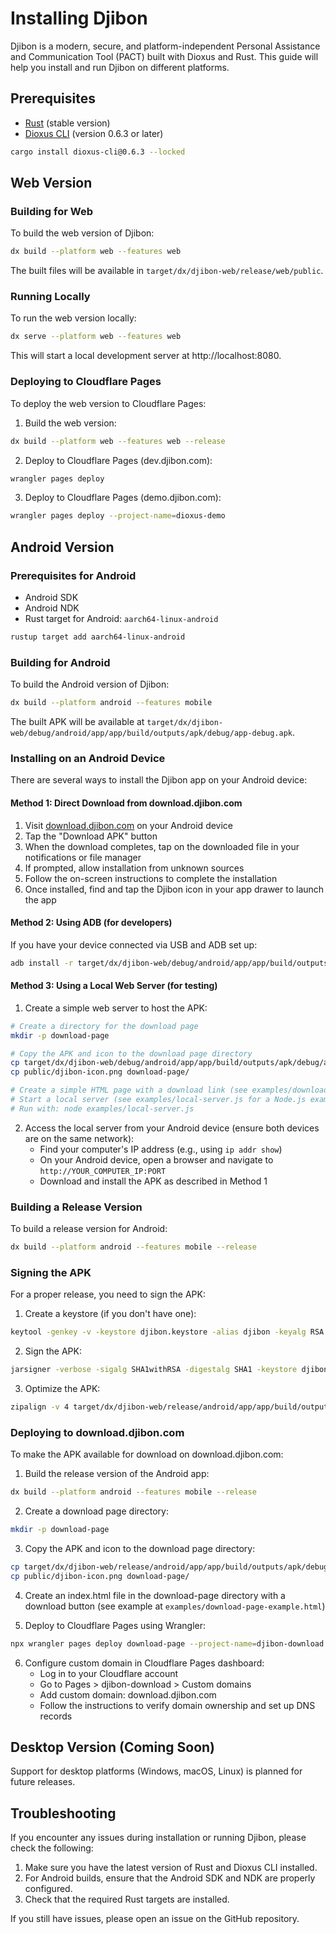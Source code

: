 # Installing Djibon

Djibon is a modern, secure, and platform-independent Personal Assistance and Communication Tool (PACT) built with Dioxus and Rust. This guide will help you install and run Djibon on different platforms.

## Prerequisites

- [Rust](https://www.rust-lang.org/tools/install) (stable version)
- [Dioxus CLI](https://dioxuslabs.com/learn/0.6.3/CLI/installation) (version 0.6.3 or later)

```bash
cargo install dioxus-cli@0.6.3 --locked
```

## Web Version

### Building for Web

To build the web version of Djibon:

```bash
dx build --platform web --features web
```

The built files will be available in `target/dx/djibon-web/release/web/public`.

### Running Locally

To run the web version locally:

```bash
dx serve --platform web --features web
```

This will start a local development server at http://localhost:8080.

### Deploying to Cloudflare Pages

To deploy the web version to Cloudflare Pages:

1. Build the web version:
```bash
dx build --platform web --features web --release
```

2. Deploy to Cloudflare Pages (dev.djibon.com):
```bash
wrangler pages deploy
```

3. Deploy to Cloudflare Pages (demo.djibon.com):
```bash
wrangler pages deploy --project-name=dioxus-demo
```
## Android Version

### Prerequisites for Android

- Android SDK
- Android NDK
- Rust target for Android: `aarch64-linux-android`

```bash
rustup target add aarch64-linux-android
```

### Building for Android

To build the Android version of Djibon:

```bash
dx build --platform android --features mobile
```

The built APK will be available at `target/dx/djibon-web/debug/android/app/app/build/outputs/apk/debug/app-debug.apk`.

### Installing on an Android Device

There are several ways to install the Djibon app on your Android device:

#### Method 1: Direct Download from download.djibon.com

1. Visit [download.djibon.com](https://download.djibon.com) on your Android device
2. Tap the "Download APK" button
3. When the download completes, tap on the downloaded file in your notifications or file manager
4. If prompted, allow installation from unknown sources
5. Follow the on-screen instructions to complete the installation
6. Once installed, find and tap the Djibon icon in your app drawer to launch the app

#### Method 2: Using ADB (for developers)

If you have your device connected via USB and ADB set up:

```bash
adb install -r target/dx/djibon-web/debug/android/app/app/build/outputs/apk/debug/app-debug.apk
```

#### Method 3: Using a Local Web Server (for testing)

1. Create a simple web server to host the APK:

```bash
# Create a directory for the download page
mkdir -p download-page

# Copy the APK and icon to the download page directory
cp target/dx/djibon-web/debug/android/app/app/build/outputs/apk/debug/app-debug.apk download-page/djibon-app.apk
cp public/djibon-icon.png download-page/

# Create a simple HTML page with a download link (see examples/download-page-example.html)
# Start a local server (see examples/local-server.js for a Node.js example)
# Run with: node examples/local-server.js
```

2. Access the local server from your Android device (ensure both devices are on the same network):
   - Find your computer's IP address (e.g., using `ip addr show`)
   - On your Android device, open a browser and navigate to `http://YOUR_COMPUTER_IP:PORT`
   - Download and install the APK as described in Method 1

### Building a Release Version

To build a release version for Android:

```bash
dx build --platform android --features mobile --release
```

### Signing the APK

For a proper release, you need to sign the APK:

1. Create a keystore (if you don't have one):
```bash
keytool -genkey -v -keystore djibon.keystore -alias djibon -keyalg RSA -keysize 2048 -validity 10000
```

2. Sign the APK:
```bash
jarsigner -verbose -sigalg SHA1withRSA -digestalg SHA1 -keystore djibon.keystore target/dx/djibon-web/release/android/app/app/build/outputs/apk/release/app-release-unsigned.apk djibon
```

3. Optimize the APK:
```bash
zipalign -v 4 target/dx/djibon-web/release/android/app/app/build/outputs/apk/release/app-release-unsigned.apk djibon.apk
```

### Deploying to download.djibon.com

To make the APK available for download on download.djibon.com:

1. Build the release version of the Android app:
```bash
dx build --platform android --features mobile --release
```

2. Create a download page directory:
```bash
mkdir -p download-page
```

3. Copy the APK and icon to the download page directory:
```bash
cp target/dx/djibon-web/release/android/app/app/build/outputs/apk/debug/app-debug.apk download-page/djibon-app.apk
cp public/djibon-icon.png download-page/
```

4. Create an index.html file in the download-page directory with a download button (see example at `examples/download-page-example.html`)

5. Deploy to Cloudflare Pages using Wrangler:
```bash
npx wrangler pages deploy download-page --project-name=djibon-download
```

6. Configure custom domain in Cloudflare Pages dashboard:
   - Log in to your Cloudflare account
   - Go to Pages > djibon-download > Custom domains
   - Add custom domain: download.djibon.com
   - Follow the instructions to verify domain ownership and set up DNS records

## Desktop Version (Coming Soon)

Support for desktop platforms (Windows, macOS, Linux) is planned for future releases.

## Troubleshooting

If you encounter any issues during installation or running Djibon, please check the following:

1. Make sure you have the latest version of Rust and Dioxus CLI installed.
2. For Android builds, ensure that the Android SDK and NDK are properly configured.
3. Check that the required Rust targets are installed.

If you still have issues, please open an issue on the GitHub repository.
